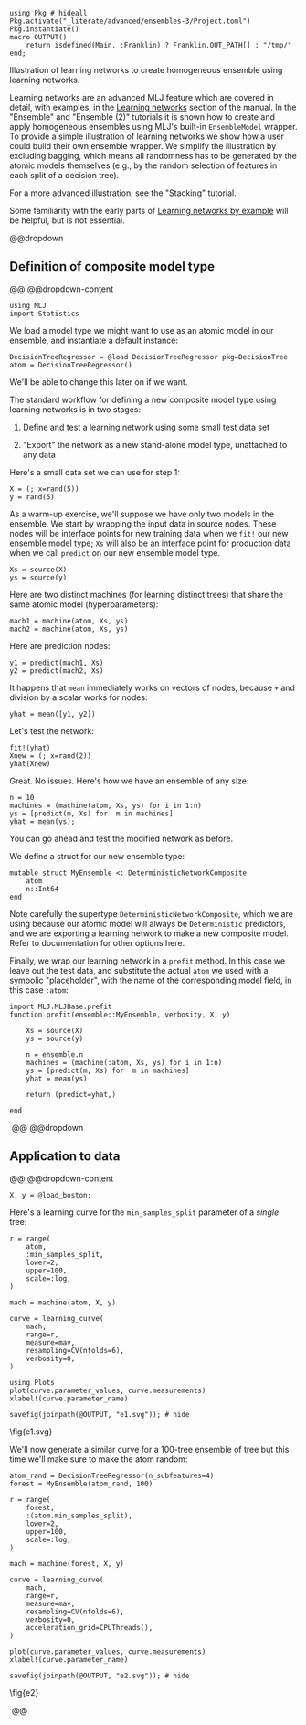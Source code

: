 <!--This file was generated, do not modify it.-->
````julia:ex1
using Pkg # hideall
Pkg.activate("_literate/advanced/ensembles-3/Project.toml")
Pkg.instantiate()
macro OUTPUT()
    return isdefined(Main, :Franklin) ? Franklin.OUT_PATH[] : "/tmp/"
end;
````

Illustration of learning networks to create homogeneous ensemble using learning
networks.

Learning networks are an advanced MLJ feature which are covered in detail, with
examples, in the [Learning
networks](https://alan-turing-institute.github.io/MLJ.jl/dev/learning_networks/) section
of the manual. In the "Ensemble" and "Ensemble (2)" tutorials it is shown how to create
and apply homogeneous ensembles using MLJ's built-in `EnsembleModel` wrapper. To provide
a simple illustration of learning networks we show how a user could build their own
ensemble wrapper. We simplify the illustration by excluding bagging, which means all
randomness has to be generated by the atomic models themselves (e.g., by the random
selection of features in each split of a decision tree).

For a more advanced illustration, see the "Stacking" tutorial.

Some familiarity with the early parts of [Learning networks by
example](https://alan-turing-institute.github.io/MLJ.jl/dev/learning_networks/#Learning-networks-by-example)
will be helpful, but is not essential.

@@dropdown
## Definition of composite model type
@@
@@dropdown-content

````julia:ex2
using MLJ
import Statistics
````

We load a model type we might want to use as an atomic model in our ensemble, and
instantiate a default instance:

````julia:ex3
DecisionTreeRegressor = @load DecisionTreeRegressor pkg=DecisionTree
atom = DecisionTreeRegressor()
````

We'll be able to change this later on if we want.

The standard workflow for defining a new composite model type using learning networks is
in two stages:

1. Define and test a learning network using some small test data set

2. "Export" the network as a new stand-alone model type, unattached to any data

Here's a small data set we can use for step 1:

````julia:ex4
X = (; x=rand(5))
y = rand(5)
````

As a warm-up exercise, we'll suppose we have only two models in the ensemble.  We start
by wrapping the input data in source nodes. These nodes will be interface points for new
training data when we `fit!` our new ensemble model type; `Xs` will also be an interface
point for production data when we call `predict` on our new ensemble model type.

````julia:ex5
Xs = source(X)
ys = source(y)
````

Here are two distinct machines (for learning distinct trees) that share the same atomic
model (hyperparameters):

````julia:ex6
mach1 = machine(atom, Xs, ys)
mach2 = machine(atom, Xs, ys)
````

Here are prediction nodes:

````julia:ex7
y1 = predict(mach1, Xs)
y2 = predict(mach2, Xs)
````

It happens that `mean` immediately works on vectors of nodes, because `+` and division
by a scalar works for nodes:

````julia:ex8
yhat = mean([y1, y2])
````

Let's test the network:

````julia:ex9
fit!(yhat)
Xnew = (; x=rand(2))
yhat(Xnew)
````

Great. No issues. Here's how we have an ensemble of any size:

````julia:ex10
n = 10
machines = (machine(atom, Xs, ys) for i in 1:n)
ys = [predict(m, Xs) for  m in machines]
yhat = mean(ys);
````

You can go ahead and test the modified network as before.

We define a struct for our new ensemble type:

````julia:ex11
mutable struct MyEnsemble <: DeterministicNetworkComposite
    atom
    n::Int64
end
````

Note carefully the supertype `DeterministicNetworkComposite`, which we are using because our
atomic model will always be `Deterministic` predictors, and we are exporting a learning
network to make a new composite model. Refer to documentation for other options here.

Finally, we wrap our learning network in a `prefit` method. In
this case we leave out the test data, and substitute the actual `atom` we used with a
symbolic "placeholder", with the name of the corresponding model field, in this case
`:atom`:

````julia:ex12
import MLJ.MLJBase.prefit
function prefit(ensemble::MyEnsemble, verbosity, X, y)

    Xs = source(X)
    ys = source(y)

    n = ensemble.n
    machines = (machine(:atom, Xs, ys) for i in 1:n)
    ys = [predict(m, Xs) for  m in machines]
    yhat = mean(ys)

    return (predict=yhat,)

end
````

‎
@@
@@dropdown
## Application to data
@@
@@dropdown-content

````julia:ex13
X, y = @load_boston;
````

Here's a learning curve for the `min_samples_split` parameter of a *single* tree:

````julia:ex14
r = range(
    atom,
    :min_samples_split,
    lower=2,
    upper=100,
    scale=:log,
)

mach = machine(atom, X, y)

curve = learning_curve(
    mach,
    range=r,
    measure=mav,
    resampling=CV(nfolds=6),
    verbosity=0,
)

using Plots
plot(curve.parameter_values, curve.measurements)
xlabel!(curve.parameter_name)

savefig(joinpath(@OUTPUT, "e1.svg")); # hide
````

\fig{e1.svg}

We'll now generate a similar curve for a 100-tree ensemble of tree but this time we'll
make sure to make the atom random:

````julia:ex15
atom_rand = DecisionTreeRegressor(n_subfeatures=4)
forest = MyEnsemble(atom_rand, 100)

r = range(
    forest,
    :(atom.min_samples_split),
    lower=2,
    upper=100,
    scale=:log,
)

mach = machine(forest, X, y)

curve = learning_curve(
    mach,
    range=r,
    measure=mav,
    resampling=CV(nfolds=6),
    verbosity=0,
    acceleration_grid=CPUThreads(),
)

plot(curve.parameter_values, curve.measurements)
xlabel!(curve.parameter_name)

savefig(joinpath(@OUTPUT, "e2.svg")); # hide
````

\fig{e2}

‎
@@

